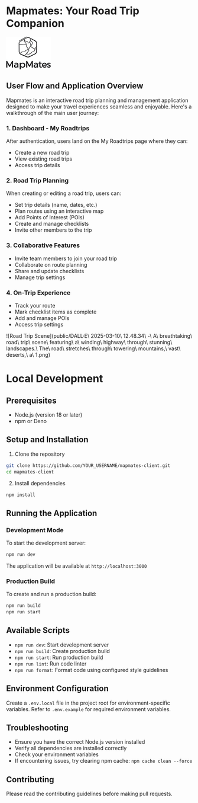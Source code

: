 # Mapmates: Your Road Trip Companion

![Mapmates Logo](public/Logo_big.png)

## User Flow and Application Overview

Mapmates is an interactive road trip planning and management application designed to make your travel experiences seamless and enjoyable. Here's a walkthrough of the main user journey:

### 1. Dashboard - My Roadtrips
After authentication, users land on the My Roadtrips page where they can:
- Create a new road trip
- View existing road trips
- Access trip details

### 2. Road Trip Planning
When creating or editing a road trip, users can:
- Set trip details (name, dates, etc.)
- Plan routes using an interactive map
- Add Points of Interest (POIs)
- Create and manage checklists
- Invite other members to the trip

### 3. Collaborative Features
- Invite team members to join your road trip
- Collaborate on route planning
- Share and update checklists
- Manage trip settings

### 4. On-Trip Experience
- Track your route
- Mark checklist items as complete
- Add and manage POIs
- Access trip settings

![Road Trip Scene](public/DALL·E\ 2025-03-10\ 12.48.34\ -\ A\ breathtaking\ road\ trip\ scene\ featuring\ a\ winding\ highway\ through\ stunning\ landscapes.\ The\ road\ stretches\ through\ towering\ mountains,\ vast\ deserts,\ a\ 1.png)

# Local Development

## Prerequisites
- Node.js (version 18 or later)
- npm or Deno

## Setup and Installation

1. Clone the repository
```bash
git clone https://github.com/YOUR_USERNAME/mapmates-client.git
cd mapmates-client
```

2. Install dependencies
```bash
npm install
```

## Running the Application

### Development Mode
To start the development server:
```bash
npm run dev
```
The application will be available at `http://localhost:3000`

### Production Build
To create and run a production build:
```bash
npm run build
npm run start
```

## Available Scripts

- `npm run dev`: Start development server
- `npm run build`: Create production build
- `npm run start`: Run production build
- `npm run lint`: Run code linter
- `npm run format`: Format code using configured style guidelines

## Environment Configuration

Create a `.env.local` file in the project root for environment-specific variables. Refer to `.env.example` for required environment variables.

## Troubleshooting

- Ensure you have the correct Node.js version installed
- Verify all dependencies are installed correctly
- Check your environment variables
- If encountering issues, try clearing npm cache: `npm cache clean --force`

## Contributing

Please read the contributing guidelines before making pull requests.
